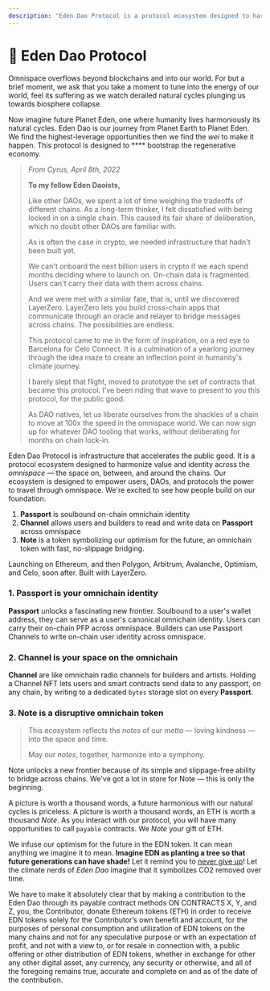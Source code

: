 ```yaml
---
description: "Eden Dao Protocol is a protocol ecosystem designed to harmonize value and identity across the omnispace — the space on, between, and around the chains —\_to accelerate the public good of humankind."
---
```


# 🌟 Eden Dao Protocol

Omnispace overflows beyond blockchains and into our world. For but a brief moment, we ask that you take a moment to tune into the energy of our world, feel its suffering as we watch derailed natural cycles plunging us towards biosphere collapse.

Now imagine future Planet Eden, one where humanity lives harmoniously its natural cycles. Eden Dao is our journey from Planet Earth to Planet Eden. We find the highest-leverage opportunities then we find the _wei_ to make it happen. This protocol is designed to **** bootstrap the regenerative economy.

> _From Cyrus, April 8th, 2022_
>
> **To my fellow Eden Daoists,**
>
> Like other DAOs, we spent a lot of time weighing the tradeoffs of different chains. As a long-term thinker, I felt dissatisfied with being locked in on a single chain. This caused its fair share of deliberation, which no doubt other DAOs are familiar with.&#x20;
>
> As is often the case in crypto, we needed infrastructure that hadn't been built yet.
>
> We can't onboard the next billion users in crypto if we each spend months deciding where to launch on. On-chain data is fragmented. Users can't carry their data with them across chains.&#x20;
>
> And we were met with a similar fate, that is, until we discovered LayerZero. LayerZero lets you build cross-chain apps that communicate through an oracle and relayer to bridge messages across chains. The possibilities are endless.
>
> This protocol came to me in the form of inspiration, on a red eye to Barcelona for Celo Connect. It is a culmination of a yearlong journey through the idea maze to create an inflection point in humanity's climate journey.&#x20;
>
> I barely slept that flight, moved to prototype the set of contracts that became this protocol. I've been riding that wave to present to you this protocol, for the public good.
>
> As DAO natives, let us liberate ourselves from the shackles of a chain to move at 100x the speed in the omnispace world. We can now sign up for whatever DAO tooling that works, without deliberating for months on chain lock-in.&#x20;

Eden Dao Protocol is infrastructure that accelerates the public good. It is a protocol ecosystem designed to harmonize value and identity across the _omnispace_ — the space on, between, and around the chains. Our ecosystem is designed to empower users, DAOs, and protocols the power to travel through omnispace. We're excited to see how people build on our foundation.

1. **Passport** is soulbound on-chain omnichain identity
2. **Channel** allows users and builders to read and write data on **Passport** across omnispace
3. **Note** is a token symbolizing our optimism for the future, an omnichain token with fast, no-slippage bridging.

Launching on Ethereum, and then Polygon, Arbitrum, Avalanche, Optimism, and Celo, soon after. Built with LayerZero.

### **1. Passport** is your omnichain identity

**Passport** unlocks a fascinating new frontier. Soulbound to a user's wallet address, they can serve as a user's canonical omnichain identity. Users can carry their on-chain PFP across omnispace.  Builders can use Passport Channels to write on-chain user identity across omnispace.

### **2. Channel is your space** on the omnichain

**Channel** are like omnichain radio channels for builders and artists. Holding a Channel NFT lets users and smart contracts send data to any passport, on any chain, by writing to a dedicated `bytes` storage slot on every **Passport**.

### **3. Note** is a disruptive omnichain token

> This ecosystem reflects the _notes_ of our _metta_ — loving kindness — into the space and time.&#x20;
>
> May our _notes_, together, harmonize into a symphony.

Note unlocks a new frontier because of its simple and slippage-free ability to bridge across chains. We've got a lot in store for Note — this is only the beginning.

A picture is worth a thousand words, a future harmonious with our natural cycles is priceless. A picture is worth a thousand words, an ETH is worth a thousand _Note_. As you interact with our protocol, you will have many opportunities to call `payable` contracts. We _Note_ your gift of ETH.

We infuse our optimism for the future in the EDN token. It can mean anything we imagine it to mean. **Imagine EDN as planting a tree so that future generations can have shade!** Let it remind you to [never give up](https://www.youtube.com/watch?v=KxGRhd\_iWuE)! Let the climate nerds of _Eden Dao_ imagine that it symbolizes CO2 removed over time.

We have to make it absolutely clear that by making a contribution to the Eden Dao through its payable contract methods ON CONTRACTS X, Y, and Z, you, the Contributor, donate Ethereum tokens (ETH) in order to receive EDN tokens solely for the Contributor’s own benefit and account, for the purposes of personal consumption and utilization of EDN tokens on the many chains and not for any speculative purpose or with an expectation of profit, and not with a view to, or for resale in connection with, a public offering or other distribution of EDN tokens, whether in exchange for other any other digital asset, any currency, any security or otherwise, and all of the foregoing remains true, accurate and complete on and as of the date of the contribution.
